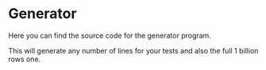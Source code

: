 # Generator

Here you can find the source code for the generator program.

This will generate any number of lines for your tests and also the full 1 billion rows one.
